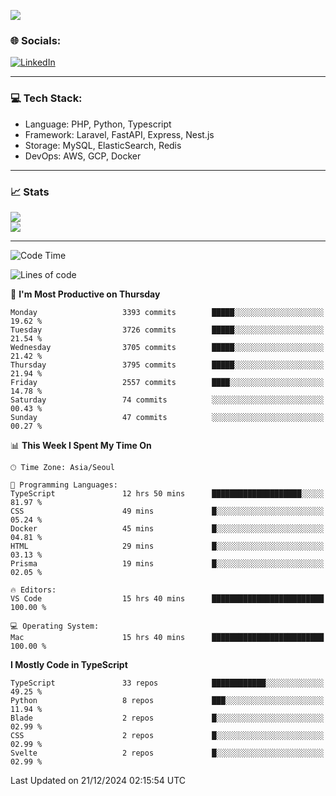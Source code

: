 <!--[![](https://visitcount.itsvg.in/api?id=jin-wk&icon=7&color=12)](https://visitcount.itsvg.in)-->
<!--[![Hits](https://hits.seeyoufarm.com/api/count/incr/badge.svg?url=https%3A%2F%2Fgithub.com%2Fjin-wk&count_bg=%235F625C&title_bg=%23555555&icon=github.svg&icon_color=%23E7E7E7&title=Hits&edge_flat=false)](https://hits.seeyoufarm.com)-->
![](https://komarev.com/ghpvc/?username=jin-wk&color=lightgrey&style=for-the-badge)

### 🌐 Socials:
[![LinkedIn](https://img.shields.io/badge/LinkedIn-%230077B5.svg?logo=linkedin&logoColor=white)](https://linkedin.com/in/jinwook-lee-242625241) 

---

### 💻 Tech Stack:
  - Language: PHP, Python, Typescript
  - Framework: Laravel, FastAPI, Express, Nest.js
  - Storage: MySQL, ElasticSearch, Redis
  - DevOps: AWS, GCP, Docker

---

### 📈 Stats
![](https://github-readme-stats.vercel.app/api?username=jin-wk&theme=dark&hide_border=true&include_all_commits=true&count_private=true)<br/>
![](https://github-readme-streak-stats.herokuapp.com/?user=jin-wk&theme=dark&hide_border=true)<br/>

---

<!--START_SECTION:waka-->
![Code Time](http://img.shields.io/badge/Code%20Time-1%2C934%20hrs%2011%20mins-blue)

![Lines of code](https://img.shields.io/badge/From%20Hello%20World%20I%27ve%20Written-5.1%20million%20lines%20of%20code-blue)

📅 **I'm Most Productive on Thursday** 

```text
Monday                   3393 commits        █████░░░░░░░░░░░░░░░░░░░░   19.62 % 
Tuesday                  3726 commits        █████░░░░░░░░░░░░░░░░░░░░   21.54 % 
Wednesday                3705 commits        █████░░░░░░░░░░░░░░░░░░░░   21.42 % 
Thursday                 3795 commits        █████░░░░░░░░░░░░░░░░░░░░   21.94 % 
Friday                   2557 commits        ████░░░░░░░░░░░░░░░░░░░░░   14.78 % 
Saturday                 74 commits          ░░░░░░░░░░░░░░░░░░░░░░░░░   00.43 % 
Sunday                   47 commits          ░░░░░░░░░░░░░░░░░░░░░░░░░   00.27 % 
```


📊 **This Week I Spent My Time On** 

```text
🕑︎ Time Zone: Asia/Seoul

💬 Programming Languages: 
TypeScript               12 hrs 50 mins      ████████████████████░░░░░   81.97 % 
CSS                      49 mins             █░░░░░░░░░░░░░░░░░░░░░░░░   05.24 % 
Docker                   45 mins             █░░░░░░░░░░░░░░░░░░░░░░░░   04.81 % 
HTML                     29 mins             █░░░░░░░░░░░░░░░░░░░░░░░░   03.13 % 
Prisma                   19 mins             █░░░░░░░░░░░░░░░░░░░░░░░░   02.05 % 

🔥 Editors: 
VS Code                  15 hrs 40 mins      █████████████████████████   100.00 % 

💻 Operating System: 
Mac                      15 hrs 40 mins      █████████████████████████   100.00 % 
```

**I Mostly Code in TypeScript** 

```text
TypeScript               33 repos            ████████████░░░░░░░░░░░░░   49.25 % 
Python                   8 repos             ███░░░░░░░░░░░░░░░░░░░░░░   11.94 % 
Blade                    2 repos             █░░░░░░░░░░░░░░░░░░░░░░░░   02.99 % 
CSS                      2 repos             █░░░░░░░░░░░░░░░░░░░░░░░░   02.99 % 
Svelte                   2 repos             █░░░░░░░░░░░░░░░░░░░░░░░░   02.99 % 
```




 Last Updated on 21/12/2024 02:15:54 UTC
<!--END_SECTION:waka-->
